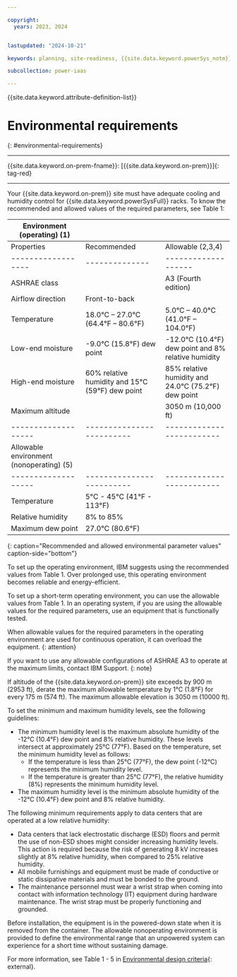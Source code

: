 ```yaml
---

copyright:
  years: 2023, 2024


lastupdated: "2024-10-21"

keywords: planning, site-readiness, {{site.data.keyword.powerSys_notm}}, private cloud, environment, environmental requirement

subcollection: power-iaas

---
```


{{site.data.keyword.attribute-definition-list}}

# Environmental requirements
{: #environmental-requirements}

---



{{site.data.keyword.on-prem-fname}}: [{{site.data.keyword.on-prem}}]{: tag-red}


---

Your {{site.data.keyword.on-prem}} site must have adequate cooling and humidity control for {{site.data.keyword.powerSysFull}} racks. To know the recommended and allowed values of the required parameters, see Table 1:

| Environment (operating) (1)                                           | | |
|---------------------------------------------------------------------- | --- | --- |
| Properties        | Recommended    | Allowable (2,3,4)   |
| ------------------| -------------- | ------------------- |
| ASHRAE class      |                | A3 (Fourth edition) |
| Airflow direction | Front-to-back  |                     |
| Temperature       | 18.0°C – 27.0°C (64.4°F – 80.6°F) | 5.0°C – 40.0°C (41.0°F – 104.0°F) |
| Low-end moisture  | -9.0°C (15.8°F) dew point | -12.0°C (10.4°F) dew point and 8% relative humidity|
| High-end moisture | 60% relative humidity and 15°C (59°F) dew point | 85% relative humidity and 24.0°C (75.2°F) dew point |
| Maximum altitude  |                           | 3050 m (10,000 ft) |
|-------------------| ------------------------- | ------------------------- |
| Allowable environment (nonoperating) (5)                       | | |
|-------------------| ------------------------- | -------------------------  |
| Temperature       | 5°C - 45°C (41°F - 113°F) |  |
| Relative humidity | 8% to 85% |  |
| Maximum dew point | 27.0°C (80.6°F) |  |
{: caption="Recommended and allowed environmental parameter values" caption-side="bottom"}

To set up the operating environment, IBM suggests using the recommended values from Table 1. Over prolonged use, this operating environment becomes reliable and energy-efficient.

To set up a short-term operating environment, you can use the allowable values from Table 1. In an operating system, if you are using the allowable values for the required parameters, use an equipment that is functionally tested.

When allowable values for the required parameters in the operating environment are used for continuous operation, it can overload the equipment.
{: attention}

If you want to use any allowable configurations of ASHRAE A3 to operate at the maximum limits, contact IBM Support.
{: note}

If altitude of the {{site.data.keyword.on-prem}} site exceeds by 900 m (2953 ft), derate the maximum allowable temperature by 1°C (1.8°F) for every 175 m (574 ft). The maximum allowable elevation is 3050 m (10000 ft).

To set the minimum and maximum humidity levels, see the following guidelines:
*  The minimum humidity level is the maximum absolute humidity of the -12°C (10.4°F) dew point and 8% relative humidity. These levels intersect at approximately 25°C (77°F). Based on the temperature, set the minimum humidity level as follows:
   -  If the temperature is less than 25°C (77°F), the dew point (-12°C) represents the minimum humidity level.
   -  If the temperature is greater than 25°C (77°F), the relative humidity (8%) represents the minimum humidity level.
*  The maximum humidity level is the minimum absolute humidity of the -12°C (10.4°F) dew point and 8% relative humidity.

The following minimum requirements apply to data centers that are operated at a low relative humidity:
*  Data centers that lack electrostatic discharge (ESD) floors and permit the use of non-ESD shoes might consider increasing humidity levels. This action is required because the risk of generating 8 kV increases slightly at 8% relative humidity, when compared to 25% relative humidity.
*  All mobile furnishings and equipment must be made of conductive or static dissipative materials and must be bonded to the ground.
*  The maintenance personnel must wear a wrist strap when coming into contact with information technology (IT) equipment during hardware maintenance. The wrist strap must be properly functioning and grounded.

Before installation, the equipment is in the powered-down state when it is removed from the container. The allowable nonoperating environment is provided to define the environmental range that an unpowered system can experience for a short time without sustaining damage.

For more information, see Table 1 - 5 in [Environmental design criteria](https://www.ibm.com/docs/en/power10/9080-HEX?topic=planning-environmental-design-criteria){: external}.
